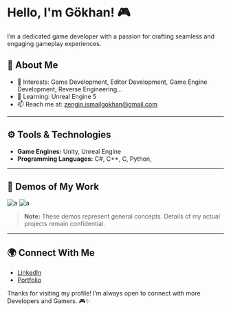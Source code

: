 # Hello, I'm Gökhan! 🎮

I’m a dedicated game developer with a passion for crafting seamless and engaging gameplay experiences.

## 🌟 About Me
- 🎨 Interests: Game Development, Editor Development, Game Engine Development, Reverse Engineering...
- 🌱 Learning: Unreal Engine 5
- 📫 Reach me at: zengin.ismailgokhan@gmail.com

---

## ⚙️ Tools & Technologies

- **Game Engines:** Unity, Unreal Engine  
- **Programming Languages:** C#, C++, C, Python,
  
---

## 🎥 Demos of My Work  
![a](https://github.com/user-attachments/assets/c8967481-bbbc-4ff2-90e0-ee15a77926d3)
![a](https://github.com/user-attachments/assets/0cd9a017-893d-46c5-906b-be4592b20f0f)

> **Note:** These demos represent general concepts. Details of my actual projects remain confidential.

---

## 🌍 Connect With Me  

- [LinkedIn](https://linkedin.com/in/ismail-gökhan-zengin-48ab8a202)  
- [Portfolio]()  

Thanks for visiting my profile! I’m always open to connect with more Developers and Gamers. 🎮✨
